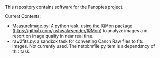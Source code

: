 This repository contains software for the Panoptes project.

Current Contents:

* MeasureImage.py:  A python task, using the IQMon package (<https://github.com/joshwalawender/IQMon>) to analyze images and report on image quality in near real time.
* raw2fits.py:  a sandbox task for converting Canon Raw files to fits images.  Not currently used.  The netpbmfile.py item is a dependancy of this task.
